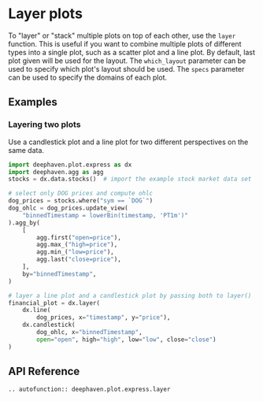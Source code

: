 # Layer plots

To "layer" or "stack" multiple plots on top of each other, use the `layer` function. This is useful if you want to combine multiple plots of different types into a single plot, such as a scatter plot and a line plot. By default, last plot given will be used for the layout. The `which_layout` parameter can be used to specify which plot's layout should be used. The `specs` parameter can be used to specify the domains of each plot.

## Examples

### Layering two plots

Use a candlestick plot and a line plot for two different perspectives on the same data.

```python order=financial_plot,dog_prices,dog_ohlc,stocks
import deephaven.plot.express as dx
import deephaven.agg as agg
stocks = dx.data.stocks()  # import the example stock market data set

# select only DOG prices and compute ohlc
dog_prices = stocks.where("sym == `DOG`")
dog_ohlc = dog_prices.update_view(
    "binnedTimestamp = lowerBin(timestamp, 'PT1m')"
).agg_by(
    [
        agg.first("open=price"),
        agg.max_("high=price"),
        agg.min_("low=price"),
        agg.last("close=price"),
    ],
    by="binnedTimestamp",
)

# layer a line plot and a candlestick plot by passing both to layer()
financial_plot = dx.layer(
    dx.line(
        dog_prices, x="timestamp", y="price"),
    dx.candlestick(
        dog_ohlc, x="binnedTimestamp",
        open="open", high="high", low="low", close="close")
)
```

## API Reference
```{eval-rst}
.. autofunction:: deephaven.plot.express.layer
```
